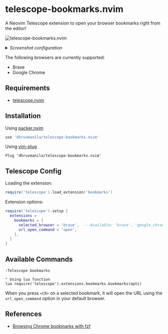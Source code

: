 # telescope-bookmarks.nvim
A Neovim Telescope extension to open your browser bookmarks right from the editor!

![telescope-bookmarks.nvim](https://user-images.githubusercontent.com/67177269/115862442-c89d7280-a451-11eb-94c5-501095f88ed7.png)

<details>
<summary><em>Screenshot configuration</em></summary>

```lua
require('telescope').extensions.bookmarks.bookmarks(
  require('telescope.themes').get_dropdown {
    width = 0.8,
    results_height = 0.8,
    previewer = false,
  }
)
```

</details>
  

The following browsers are currently supported:
* Brave
* Google Chrome

## Requirements

* [telescope.nvim](https://github.com/nvim-telescope/telescope.nvim)

## Installation

Using [packer.nvim](https://github.com/wbthomason/packer.nvim)

```lua
use 'dhruvmanila/telescope-bookmarks.nvim'
```

Using [vim-plug](https://github.com/junegunn/vim-plug)

```vim
Plug 'dhruvmanila/telescope-bookmarks.nvim'
```

## Telescope Config

Loading the extension:

```lua
require('telescope').load_extension('bookmarks')
```

Extension options:

```lua
require('telescope').setup {
  extensions = 
    bookmarks = {
      selected_browser = 'brave',  -- Available: 'brave', 'google_chrome'
      url_open_command = 'open',
    },
  }
}
```

## Available Commands

```vim
:Telescope bookmarks

" Using lua function
lua require('telescope').extensions.bookmarks.bookmarks(opts)
```

When you press `<CR>` on a selected bookmark, it will open the URL using the `url_open_command` option in your default browser.

## References

* [Browsing Chrome bookmarks with fzf](https://junegunn.kr/2015/04/browsing-chrome-bookmarks-with-fzf/)
